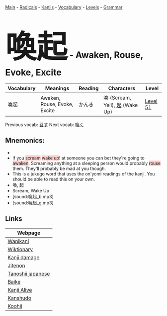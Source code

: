 <style> bigfont {font-size: 100px}</style>
[Main](../README.md) -
[Radicals](../radicals.md) -
[Kanjis](../kanjis.md) -
[Vocabulary](../vocabulary.md) -
[Levels](../levels.md) -
[Grammar](../grammar.md)
# <bigfont> 喚起</bigfont> - Awaken, Rouse, Evoke, Excite 

| Vocabulary | Meanings | Reading | Characters | Level |
| --- | --- | --- | --- | --- |
| 喚起 | Awaken, Rouse, Evoke, Excite | かんき |  [喚](../kanjis/喚.md) (Scream, Yell), [起](../kanjis/起.md) (Wake Up) | [Level 51](../levels/wk_level51.md) |

Previous vocab: [召す](召す.md) Next vocab: [喚く](喚く.md) 

## Mnemonics:

* 
* If you <span style="background-color:#ffcccb"> scream</span> <span style="background-color:#ffcccb"> wake up</span>! at someone you can bet they're going to <span style="background-color:#ffcccb"> awaken</span>. Screaming anything at a sleeping person would probably <span style="background-color:#ffcccb"> rouse</span> them. They'll probably be mad at you though.
* This is a jukugo word that uses the on'yomi readings of the kanji. You should be able to read this on your own.
* 喚, 起
* Scream, Wake Up
* [sound:喚起_b.mp3]
* [sound:喚起_g.mp3]


## Links 

| Webpage |
| --- |
| [Wanikani          ](https://www.wanikani.com/kanji/喚起) |
| [Wiktionary        ](https://en.wiktionary.org/wiki/喚起) |
| [Kanji damage      ](http://www.kanjidamage.com/kanji/search?utf8=✓&q=喚起) |
| [Jitenon           ](https://jitenon.com/kanji/喚起) |
| [Tanoshii japanese ](https://www.tanoshiijapanese.com/dictionary/kanji.cfm?k=喚起) |
| [Baike             ](https://baike.baidu.com/item/喚起) |
| [Kanji Alive       ](https://app.kanjialive.com/喚起) |
| [Kanshudo          ](https://www.kanshudo.com/searchmn?q=喚起) |
| [Koohii            ](https://kanji.koohii.com/study/kanji/喚起) |
